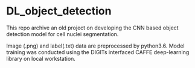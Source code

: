 # DL_object_detection

This repo archive an old project on developing the CNN based object detection model for cell nuclei segmentation.

Image (.png) and label(.txt) data are preprocessed by python3.6.
Model training was conducted using the DIGITs interfaced CAFFE deep-learning library on local workstation.
